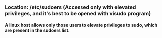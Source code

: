 ### Location: /etc/sudoers (Accessed only with elevated privileges, and it's best to be opened with visudo program)

#### A linux host allows only those users to elevate privileges to sudo, which are present in the sudoers list.
